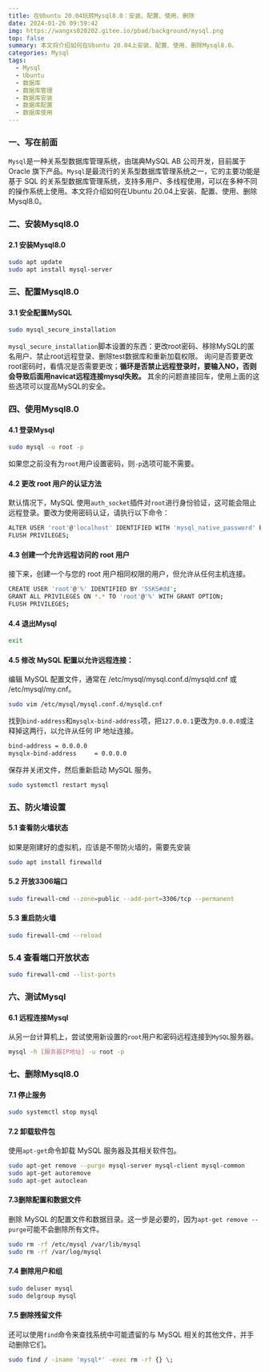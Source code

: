 ```yaml
---
title: 在Ubuntu 20.04玩转Mysql8.0：安装、配置、使用、删除
date: 2024-01-26 09:59:42
img: https://wangxs020202.gitee.io/pbad/background/mysql.png
top: false
summary: 本文将介绍如何在Ubuntu 20.04上安装、配置、使用、删除Mysql8.0。
categories: Mysql
tags:
  - Mysql
  - Ubuntu
  - 数据库
  - 数据库管理
  - 数据库安装
  - 数据库配置
  - 数据库使用
---
```


### 一、写在前面

`Mysql`是一种关系型数据库管理系统，由瑞典MySQL AB 公司开发，目前属于 Oracle 旗下产品。`Mysql`是最流行的关系型数据库管理系统之一，它的主要功能是基于
SQL 的关系型数据库管理系统，支持多用户、多线程使用，可以在多种不同的操作系统上使用。本文将介绍如何在Ubuntu
20.04上安装、配置、使用、删除Mysql8.0。

### 二、安装Mysql8.0

#### 2.1 安装Mysql8.0

```bash
sudo apt update
sudo apt install mysql-server
```

### 三、配置Mysql8.0

#### 3.1 安全配置MySQL

```bash
sudo mysql_secure_installation
```

`mysql_secure_installation`脚本设置的东西：更改root密码、移除MySQL的匿名用户、禁止root远程登录、删除test数据库和重新加载权限。
询问是否要更改root密码时，看情况是否需要更改；**循环是否禁止远程登录时，要输入NO，否则会导致后面用navicat远程连接mysql失败。** 
其余的问题直接回车，使用上面的这些选项可以提高MySQL的安全。

### 四、使用Mysql8.0

#### 4.1 登录Mysql

```bash
sudo mysql -u root -p
```

如果您之前没有为`root`用户设置密码，则`-p`选项可能不需要。

#### 4.2 更改 root 用户的认证方法

默认情况下，MySQL 使用`auth_socket`插件对`root`进行身份验证，这可能会阻止远程登录。要改为使用密码认证，请执行以下命令：

```bash
ALTER USER 'root'@'localhost' IDENTIFIED WITH 'mysql_native_password' BY 'SSKS#dd';
FLUSH PRIVILEGES;
```

#### 4.3 创建一个允许远程访问的 root 用户

接下来，创建一个与您的 root 用户相同权限的用户，但允许从任何主机连接。

```bash
CREATE USER 'root'@'%' IDENTIFIED BY 'SSKS#dd';
GRANT ALL PRIVILEGES ON *.* TO 'root'@'%' WITH GRANT OPTION;
FLUSH PRIVILEGES;
```

#### 4.4 退出Mysql

```bash
exit
```

#### 4.5 修改 MySQL 配置以允许远程连接：

编辑 MySQL 配置文件，通常在 /etc/mysql/mysql.conf.d/mysqld.cnf 或 /etc/mysql/my.cnf。

```bash
sudo vim /etc/mysql/mysql.conf.d/mysqld.cnf
```

找到`bind-address`和`mysqlx-bind-address`项，把`127.0.0.1`更改为`0.0.0.0`或注释掉这两行，以允许从任何 IP 地址连接。

```bash
bind-address = 0.0.0.0
mysqlx-bind-address     = 0.0.0.0
```

保存并关闭文件，然后重新启动 MySQL 服务。

```bash
sudo systemctl restart mysql
```

### 五、防火墙设置

#### 5.1 查看防火墙状态

如果是刚建好的虚拟机，应该是不带防火墙的，需要先安装

```bash
sudo apt install firewalld
```

#### 5.2 开放3306端口

```bash
sudo firewall-cmd --zone=public --add-port=3306/tcp --permanent
```

#### 5.3 重启防火墙

```bash
sudo firewall-cmd --reload
```

### 5.4 查看端口开放状态

```bash
sudo firewall-cmd --list-ports
```

### 六、测试Mysql

#### 6.1 远程连接Mysql

从另一台计算机上，尝试使用新设置的`root`用户和密码远程连接到`MySQL`服务器。

```bash
mysql -h [服务器IP地址] -u root -p
```

### 七、删除Mysql8.0

#### 7.1 停止服务

```bash
sudo systemctl stop mysql
```

#### 7.2 卸载软件包

使用`apt-get`命令卸载 MySQL 服务器及其相关软件包。

```bash
sudo apt-get remove --purge mysql-server mysql-client mysql-common
sudo apt-get autoremove
sudo apt-get autoclean
```

#### 7.3删除配置和数据文件

删除 MySQL 的配置文件和数据目录。这一步是必要的，因为`apt-get remove --purge`可能不会删除所有文件。

```bash
sudo rm -rf /etc/mysql /var/lib/mysql
sudo rm -rf /var/log/mysql
```

#### 7.4 删除用户和组

```bash
sudo deluser mysql
sudo delgroup mysql
```

#### 7.5 删除残留文件

还可以使用`find`命令来查找系统中可能遗留的与 MySQL 相关的其他文件，并手动删除它们。

```bash
sudo find / -iname 'mysql*' -exec rm -rf {} \;
```



